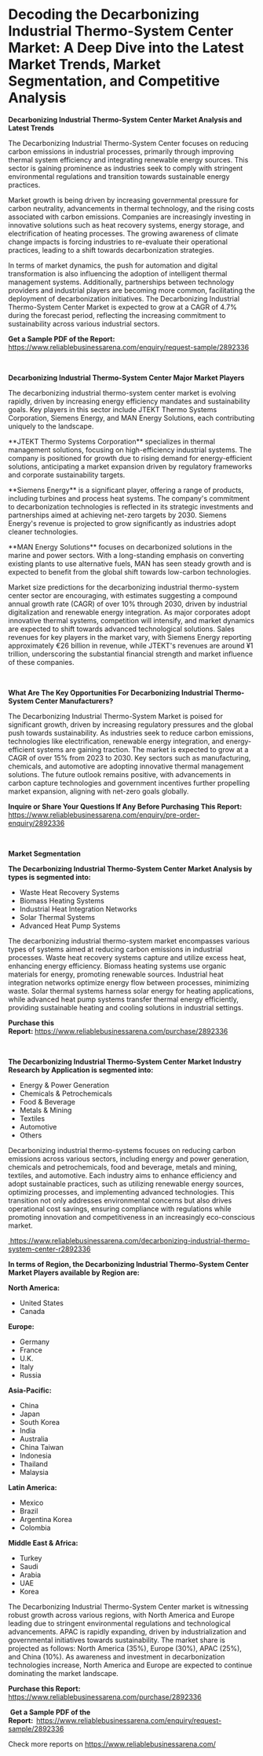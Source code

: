 <p><h1>Decoding the Decarbonizing Industrial Thermo-System Center Market: A Deep Dive into the Latest Market Trends, Market Segmentation, and Competitive Analysis</h1></p><p><strong>Decarbonizing Industrial Thermo-System Center Market Analysis and Latest Trends</strong></p>
<p><p>The Decarbonizing Industrial Thermo-System Center focuses on reducing carbon emissions in industrial processes, primarily through improving thermal system efficiency and integrating renewable energy sources. This sector is gaining prominence as industries seek to comply with stringent environmental regulations and transition towards sustainable energy practices. </p><p>Market growth is being driven by increasing governmental pressure for carbon neutrality, advancements in thermal technology, and the rising costs associated with carbon emissions. Companies are increasingly investing in innovative solutions such as heat recovery systems, energy storage, and electrification of heating processes. The growing awareness of climate change impacts is forcing industries to re-evaluate their operational practices, leading to a shift towards decarbonization strategies.</p><p>In terms of market dynamics, the push for automation and digital transformation is also influencing the adoption of intelligent thermal management systems. Additionally, partnerships between technology providers and industrial players are becoming more common, facilitating the deployment of decarbonization initiatives. The Decarbonizing Industrial Thermo-System Center Market is expected to grow at a CAGR of 4.7% during the forecast period, reflecting the increasing commitment to sustainability across various industrial sectors.</p></p>
<p><strong>Get a Sample PDF of the Report:&nbsp;</strong> <a href="https://www.reliablebusinessarena.com/enquiry/request-sample/2892336?utm_campaign=3461&utm_medium=2&utm_source=Github&utm_content=ia&utm_term=15032025&utm_id=decarbonizing-industrial-thermo-system-center">https://www.reliablebusinessarena.com/enquiry/request-sample/2892336</a></p>
<p>&nbsp;</p>
<p><strong>Decarbonizing Industrial Thermo-System Center Major Market Players</strong></p>
<p><p>The decarbonizing industrial thermo-system center market is evolving rapidly, driven by increasing energy efficiency mandates and sustainability goals. Key players in this sector include JTEKT Thermo Systems Corporation, Siemens Energy, and MAN Energy Solutions, each contributing uniquely to the landscape.</p><p>**JTEKT Thermo Systems Corporation** specializes in thermal management solutions, focusing on high-efficiency industrial systems. The company is positioned for growth due to rising demand for energy-efficient solutions, anticipating a market expansion driven by regulatory frameworks and corporate sustainability targets.</p><p>**Siemens Energy** is a significant player, offering a range of products, including turbines and process heat systems. The company's commitment to decarbonization technologies is reflected in its strategic investments and partnerships aimed at achieving net-zero targets by 2030. Siemens Energy's revenue is projected to grow significantly as industries adopt cleaner technologies.</p><p>**MAN Energy Solutions** focuses on decarbonized solutions in the marine and power sectors. With a long-standing emphasis on converting existing plants to use alternative fuels, MAN has seen steady growth and is expected to benefit from the global shift towards low-carbon technologies.</p><p>Market size predictions for the decarbonizing industrial thermo-system center sector are encouraging, with estimates suggesting a compound annual growth rate (CAGR) of over 10% through 2030, driven by industrial digitalization and renewable energy integration. As major corporates adopt innovative thermal systems, competition will intensify, and market dynamics are expected to shift towards advanced technological solutions. Sales revenues for key players in the market vary, with Siemens Energy reporting approximately €26 billion in revenue, while JTEKT's revenues are around ¥1 trillion, underscoring the substantial financial strength and market influence of these companies.</p></p>
<p>&nbsp;</p>
<p><strong>What Are The Key Opportunities For Decarbonizing Industrial Thermo-System Center Manufacturers?</strong></p>
<p><p>The Decarbonizing Industrial Thermo-System Market is poised for significant growth, driven by increasing regulatory pressures and the global push towards sustainability. As industries seek to reduce carbon emissions, technologies like electrification, renewable energy integration, and energy-efficient systems are gaining traction. The market is expected to grow at a CAGR of over 15% from 2023 to 2030. Key sectors such as manufacturing, chemicals, and automotive are adopting innovative thermal management solutions. The future outlook remains positive, with advancements in carbon capture technologies and government incentives further propelling market expansion, aligning with net-zero goals globally.</p></p>
<p><strong>Inquire or Share Your Questions If Any Before Purchasing This Report:</strong> <a href="https://www.reliablebusinessarena.com/enquiry/pre-order-enquiry/2892336?utm_campaign=3461&utm_medium=2&utm_source=Github&utm_content=ia&utm_term=15032025&utm_id=decarbonizing-industrial-thermo-system-center">https://www.reliablebusinessarena.com/enquiry/pre-order-enquiry/2892336</a></p>
<p>&nbsp;</p>
<p><strong>Market Segmentation</strong></p>
<p><strong>The Decarbonizing Industrial Thermo-System Center Market Analysis by types is segmented into:</strong></p>
<p><ul><li>Waste Heat Recovery Systems</li><li>Biomass Heating Systems</li><li>Industrial Heat Integration Networks</li><li>Solar Thermal Systems</li><li>Advanced Heat Pump Systems</li></ul></p>
<p><p>The decarbonizing industrial thermo-system market encompasses various types of systems aimed at reducing carbon emissions in industrial processes. Waste heat recovery systems capture and utilize excess heat, enhancing energy efficiency. Biomass heating systems use organic materials for energy, promoting renewable sources. Industrial heat integration networks optimize energy flow between processes, minimizing waste. Solar thermal systems harness solar energy for heating applications, while advanced heat pump systems transfer thermal energy efficiently, providing sustainable heating and cooling solutions in industrial settings.</p></p>
<p><strong>Purchase this Report:&nbsp;</strong><a href="https://www.reliablebusinessarena.com/purchase/2892336?utm_campaign=3461&utm_medium=2&utm_source=Github&utm_content=ia&utm_term=15032025&utm_id=decarbonizing-industrial-thermo-system-center">https://www.reliablebusinessarena.com/purchase/2892336</a></p>
<p>&nbsp;</p>
<p><strong>The Decarbonizing Industrial Thermo-System Center Market Industry Research by Application is segmented into:</strong></p>
<p><ul><li>Energy & Power Generation</li><li>Chemicals & Petrochemicals</li><li>Food & Beverage</li><li>Metals & Mining</li><li>Textiles</li><li>Automotive</li><li>Others</li></ul></p>
<p><p>Decarbonizing industrial thermo-systems focuses on reducing carbon emissions across various sectors, including energy and power generation, chemicals and petrochemicals, food and beverage, metals and mining, textiles, and automotive. Each industry aims to enhance efficiency and adopt sustainable practices, such as utilizing renewable energy sources, optimizing processes, and implementing advanced technologies. This transition not only addresses environmental concerns but also drives operational cost savings, ensuring compliance with regulations while promoting innovation and competitiveness in an increasingly eco-conscious market.</p></p>
<p><a href="https://www.reliablebusinessarena.com/decarbonizing-industrial-thermo-system-center-r2892336?utm_campaign=3461&utm_medium=2&utm_source=Github&utm_content=ia&utm_term=15032025&utm_id=decarbonizing-industrial-thermo-system-center">&nbsp;https://www.reliablebusinessarena.com/decarbonizing-industrial-thermo-system-center-r2892336</a></p>
<p><strong>In terms of Region, the Decarbonizing Industrial Thermo-System Center Market Players available by Region are:</strong></p>
<p>
    <p> <strong> North America: </strong>
        <ul>
            <li>United States</li>
            <li>Canada</li>
        </ul>
        </p> 
    <p> <strong> Europe: </strong>
        <ul>
            <li>Germany</li>
            <li>France</li>
            <li>U.K.</li>
            <li>Italy</li>
            <li>Russia</li>
        </ul>
        </p> 
    <p> <strong> Asia-Pacific: </strong>
        <ul>
            <li>China</li>
            <li>Japan</li>
            <li>South Korea</li>
            <li>India</li>
            <li>Australia</li>
            <li>China Taiwan</li>
            <li>Indonesia</li>
            <li>Thailand</li>
            <li>Malaysia</li>
        </ul>
        </p> 
    <p> <strong> Latin America: </strong>
        <ul>
            <li>Mexico</li>
            <li>Brazil</li>
            <li>Argentina Korea</li>
            <li>Colombia</li>
        </ul>
        </p> 
    <p> <strong> Middle East & Africa: </strong>
        <ul>
            <li>Turkey</li>
            <li>Saudi</li>
            <li>Arabia</li>
            <li>UAE</li>
            <li>Korea</li>
        </ul>
    </p>
    </p>
<p><p>The Decarbonizing Industrial Thermo-System Center market is witnessing robust growth across various regions, with North America and Europe leading due to stringent environmental regulations and technological advancements. APAC is rapidly expanding, driven by industrialization and governmental initiatives towards sustainability. The market share is projected as follows: North America (35%), Europe (30%), APAC (25%), and China (10%). As awareness and investment in decarbonization technologies increase, North America and Europe are expected to continue dominating the market landscape.</p></p>
<p><strong>Purchase this Report: </strong><a href="https://www.reliablebusinessarena.com/purchase/2892336?utm_campaign=3461&utm_medium=2&utm_source=Github&utm_content=ia&utm_term=15032025&utm_id=decarbonizing-industrial-thermo-system-center">https://www.reliablebusinessarena.com/purchase/2892336</a></p>
<p>&nbsp;<strong>Get a Sample PDF of the Report:&nbsp;&nbsp;</strong><a href="https://www.reliablebusinessarena.com/enquiry/request-sample/2892336?utm_campaign=3461&utm_medium=2&utm_source=Github&utm_content=ia&utm_term=15032025&utm_id=decarbonizing-industrial-thermo-system-center">https://www.reliablebusinessarena.com/enquiry/request-sample/2892336</a></p>
<p><strong></strong></p>
<p>Check more reports on <a href="https://www.reliablebusinessarena.com/?utm_campaign=3461&utm_medium=2&utm_source=Github&utm_content=ia&utm_term=15032025&utm_id=decarbonizing-industrial-thermo-system-center">https://www.reliablebusinessarena.com/</a></p>